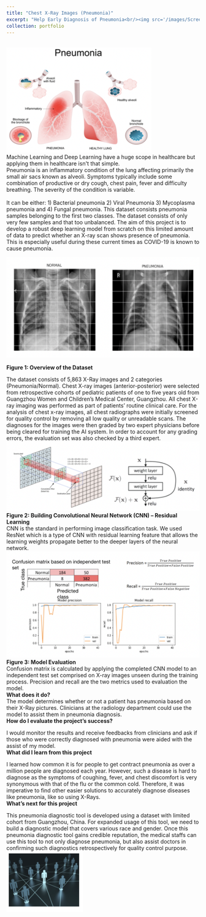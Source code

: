 ```yaml
---
title: "Chest X-Ray Images (Pneumonia)"
excerpt: "Help Early Diagnosis of Pneumonia<br/><img src='/images/Screen Shot 2021-10-24 at 5.34.57 PM.png'>"
collection: portfolio
---
```

<br/><img src='/images/Screen Shot 2021-10-24 at 5.34.57 PM.png'><br/>
Machine Learning and Deep Learning have a huge scope in healthcare but applying them in healthcare isn't that simple.
<br/>
Pneumonia is an inflammatory condition of the lung affecting primarily the small air sacs known as alveoli. Symptoms typically include some combination of productive or dry cough, chest pain, fever and difficulty breathing. The severity of the condition is variable. 
<br/><br/>
It can be either: 1) Bacterial pneumonia 2) Viral Pneumonia 3) Mycoplasma pneumonia and 4) Fungal pneumonia. This dataset consists pneumonia samples belonging to the first two classes. The dataset consists of only very few samples and that too unbalanced. The aim of this project is to develop a robust deep learning model from scratch on this limited amount of data to predict whether an X-ray scan shows presence of pneumonia. This is especially useful during these current times as COVID-19 is known to cause pneumonia.
<br/>

<img src='/images/Screen Shot 2021-10-24 at 5.38.48 PM.png'><br/>

**Figure 1: Overview of the Dataset**

The dataset consists of 5,863 X-Ray images and 2 categories (Pneumonia/Normal). Chest X-ray images (anterior-posterior) were selected from retrospective cohorts of pediatric patients of one to five years old from Guangzhou Women and Children’s Medical Center, Guangzhou. All chest X-ray imaging was performed as part of patients’ routine clinical care. For the analysis of chest x-ray images, all chest radiographs were initially screened for quality control by removing all low quality or unreadable scans. The diagnoses for the images were then graded by two expert physicians before being cleared for training the AI system. In order to account for any grading errors, the evaluation set was also checked by a third expert.
<img src='/images/Screen Shot 2021-10-24 at 5.43.22 PM.png'><br/>
**Figure 2: Building Convolutional Neural Network (CNN) – Residual Learning**
<br/>
CNN is the standard in performing image classification task. We used ResNet which is a type of CNN with residual learning feature that allows the learning weights propagate better to the deeper layers of the neural network. 
<br/><img src='/images/Screen Shot 2021-10-24 at 5.43.29 PM.png'><br/>
**Figure 3: Model Evaluation**
<br/>
Confusion matrix is calculated by applying the completed CNN model to an independent test set comprised on X-ray images unseen during the training process. Precision and recall are the two metrics used to evaluation the model. 
<br/>
**What does it do?** 
<br/>
The model determines whether or not a patient has pneumonia based on their X-Ray pictures.
Clinicians at the radiology department could use the model to assist them in pneumonia diagnosis.
<br/>
**How do I evaluate the project’s success?** 
<br/>

I would monitor the results and receive feedbacks from clinicians and ask if those who were correctly diagnosed with pneumonia were aided with the assist of my model. 
<br/>
**What did I learn from this project** 
<br/>

I learned how common it is for people to get contract pneumonia as over a million people are diagnosed each year. However, such a disease is hard to diagnose as the symptoms of coughing, fever, and chest discomfort is very synonymous with that of the flu or the common cold. Therefore, it was imperative to find other easier solutions to accurately diagnose diseases like pneumonia, like so using X-Rays.
<br/>
**What’s next for this project**
<br/>

This pneumonia diagnostic tool is developed using a dataset with limited cohort from Guangzhou, China. For expanded usage of this tool, we need to build a diagnostic model that covers various race and gender. Once this pneumonia diagnostic tool gains credible reputation, the medical staffs can use this tool to not only diagnose pneumonia, but also assist doctors in confirming such diagnostics retrospectively for quality control purpose.
<br/><img src='/images/Screen Shot 2021-10-24 at 5.45.20 PM.png'><br/>

